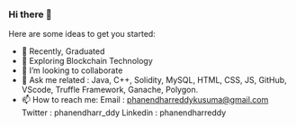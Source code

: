 ### Hi there 👋

Here are some ideas to get you started:

- 🔭 Recently, Graduated
- 🌱 Exploring Blockchain Technology
- 👯 I’m looking to collaborate
- 💬 Ask me related : Java, C++, Solidity, MySQL, HTML, CSS, JS, GitHub, VScode, Truffle Framework, Ganache, Polygon.
- 📫 How to reach me: 
           Email     : phanendharreddykusuma@gmail.com
           Twitter   : phanendharr_ddy
           Linkedin  : phanendharreddy
